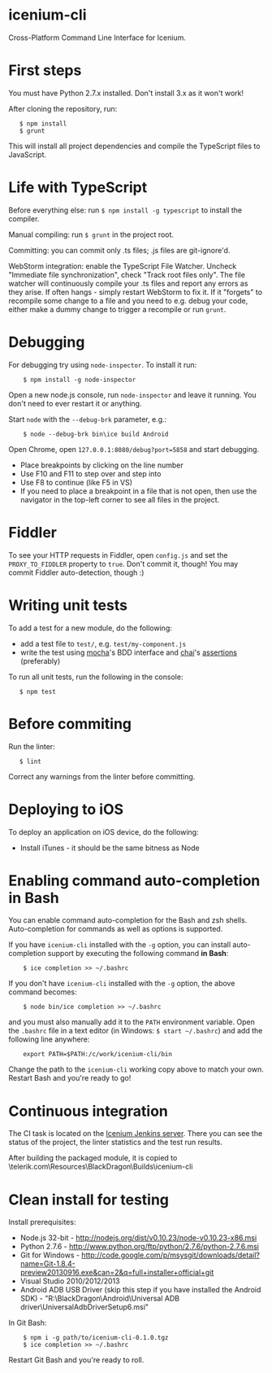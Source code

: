 icenium-cli
===========

Cross-Platform Command Line Interface for Icenium.

First steps
===
You must have Python 2.7.x installed. Don't install 3.x as it won't work!

After cloning the repository, run:

```
   $ npm install
   $ grunt
```

This will install all project dependencies and compile the TypeScript files to JavaScript.

Life with TypeScript
===
Before everything else: run `$ npm install -g typescript` to install the compiler.

Manual compiling: run `$ grunt` in the project root.

Committing: you can commit only .ts files; .js files are git-ignore'd.

WebStorm integration: enable the TypeScript File Watcher. Uncheck "Immediate file synchronization",
check "Track root files only". The file watcher will continuously compile your .ts files and report
any errors as they arise. If often hangs - simply restart WebStorm to fix it. If it "forgets" to recompile
some change to a file and you need to e.g. debug your code, either make a dummy change to trigger a recompile
or run `grunt`.

Debugging
===
For debugging try using `node-inspector`. To install it run:

```
	$ npm install -g node-inspector
```

Open a new node.js console, run `node-inspector` and leave it running. You don't need to ever restart it or anything.

Start `node` with the `--debug-brk` parameter, e.g.:

```
	$ node --debug-brk bin\ice build Android
```

Open Chrome, open `127.0.0.1:8080/debug?port=5858` and start debugging.

* Place breakpoints by clicking on the line number
* Use F10 and F11 to step over and step into
* Use F8 to continue (like F5 in VS)
* If you need to place a breakpoint in a file that is not open, then use the navigator in the top-left corner to see all files in the project.

Fiddler
===
To see your HTTP requests in Fiddler, open `config.js` and set the `PROXY_TO_FIDDLER` property to `true`. Don't commit it, though! You may commit Fiddler auto-detection, though :)

Writing unit tests
===
To add a test for a new module, do the following:

* add a test file to `test/`, e.g. `test/my-component.js`
* write the test using [mocha][1]'s BDD interface and [chai][3]'s [assertions][2] (preferably)

To run all unit tests, run the following in the console:

```
   $ npm test
```

Before commiting
===
Run the linter:

```
   $ lint
```

Correct any warnings from the linter before committing.

Deploying to iOS
===
To deploy an application on iOS device, do the following:

* Install iTunes - it should be the same bitness as Node

Enabling command auto-completion in Bash
===
You can enable command auto-completion for the Bash and zsh shells. Auto-completion for
commands as well as options is supported.

If you have `icenium-cli` installed with the `-g` option, you can install auto-completion support
by executing the following command **in Bash**:

```
	$ ice completion >> ~/.bashrc
```

If you don't have `icenium-cli` installed with the `-g` option, the above command becomes:

```
	$ node bin/ice completion >> ~/.bashrc
```

and you must also manually add it to the `PATH` environment variable. Open the `.bashrc`
file in a text editor (in Windows: `$ start ~/.bashrc`) and add the following line anywhere:

```
	export PATH=$PATH:/c/work/icenium-cli/bin
```

Change the path to the `icenium-cli` working copy above to match your own. Restart Bash and you're ready to go!

Continuous integration
===
The CI task is located on the [Icenium Jenkins server](http://bpc15:8080/job/icenium-cli%20CI%20Build/).
There you can see the status of the project, the linter statistics and the test run results.

After building the packaged module, it is copied to \\telerik.com\Resources\BlackDragon\Builds\icenium-cli

Clean install for testing
===
Install prerequisites:
* Node.js 32-bit - http://nodejs.org/dist/v0.10.23/node-v0.10.23-x86.msi
* Python 2.7.6 - http://www.python.org/ftp/python/2.7.6/python-2.7.6.msi
* Git for Windows - http://code.google.com/p/msysgit/downloads/detail?name=Git-1.8.4-preview20130916.exe&can=2&q=full+installer+official+git
* Visual Studio 2010/2012/2013
* Android ADB USB Driver (skip this step if you have installed the Android SDK) - "R:\BlackDragon\Android\Universal ADB driver\UniversalAdbDriverSetup6.msi"

In Git Bash:

```
	$ npm i -g path/to/icenium-cli-0.1.0.tgz
	$ ice completion >> ~/.bashrc
```

Restart Git Bash and you're ready to roll.


[1]: http://visionmedia.github.io/mocha/#interfaces
[2]: http://chaijs.com/api/assert/
[3]: http://chaijs.com/guide/styles/#assert

